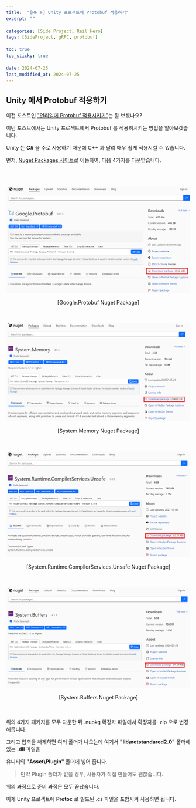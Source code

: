 ```yaml
---
title:  "[RHTF] Unity 프로젝트에 Protobuf 적용하기"
excerpt: ""

categories: [Side Project, Rail Hero]
tags: [SideProject, gRPC, protobuf]

toc: true
toc_sticky: true
 
date: 2024-07-25
last_modified_at: 2024-07-25
---
```


## Unity 에서 Protobuf 적용하기

이전 포스트인 ["언리얼에 Protobuf 적용시키기"](https://mgcllee.github.io/posts/RHTF_FirstNet/)는 잘 보셨나요?  

이번 포스트에서는 Unity 프로젝트에서 Protobuf 를 적용히시키는 방법을 알아보겠습니다.  

Unity 는 **C#** 을 주로 사용하기 때문에 C++ 과 달리 매우 쉽게 적용시킬 수 있습니다.  

먼저, [Nuget Packages 사이트](https://www.nuget.org/packages)로 이동하여, 다음 4가지를 다운받습니다.  

<br/>
<br/>

![Nuget_01](/assets/img/side_project_img/cs_protobuf_01.png)  
<center>[Google.Protobuf Nuget Package]</center>

<br/>
<br/>

![Nuget_02](/assets/img/side_project_img/cs_protobuf_02.png)  
<center>[System.Memory Nuget Package]</center>

<br/>
<br/>

![Nuget_03](/assets/img/side_project_img/cs_protobuf_03.png)  
<center>[System.Runtime.CompilerServices.Unsafe Nuget Package]</center>

<br/>
<br/>

![Nuget_04](/assets/img/side_project_img/cs_protobuf_04.png)  
<center>[System.Buffers Nuget Package]</center>

<br/>
<br/>

위의 4가지 패키지를 모두 다운한 뒤 .nupkg 확장자 파일에서 확장자를 .zip 으로 변경해줍니다.  

그리고 압축을 해제하면 여러 폴더가 나오는데 여기서 **"lib\netstandared2.0\"** 폴더에 있는 **.dll** 파일을  

유니티의 **"Asset\Plugin\"** 폴더에 넣어 줍니다.  

> 만약 Plugin 폴더가 없을 경우, 사용자가 직접 만들어도 괜찮습니다.  

위의 과정으로 준비 과정은 모두 끝났습니다.  

이제 Unity 프로젝트에 **Protoc** 로 빌드된 .cs 파일을 포함시켜 사용하면 됩니다.  